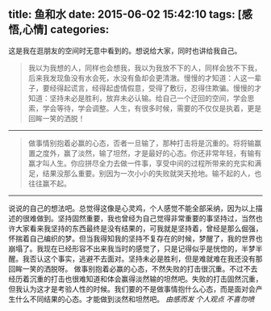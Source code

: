 title: 鱼和水
date: 2015-06-02 15:42:10
tags: [感悟,心情]
categories:
---
这是我在逛朋友的空间时无意中看到的。想说给大家，同时也讲给我自己。
>我以为我想的人，同样也会想我，我以为我放不下的人，同样会放不下我，后来我发现鱼没有水会死，水没有鱼却会更清澈。慢慢的才知道：人这一辈子，要经得起谎言，经得起虚情假意，受得了敷衍，忍得住欺骗。慢慢的才知道：坚持未必是胜利，放弃未必认输。给自己一个迂回的空间，学会思索，学会等待，学会调整。人生，有很多时候，需要的不仅仅是执着，更是回眸一笑的洒脱！
***

>做事情别抱着必赢的心态，否者一旦输了，那种打击将是沉重的。将将输赢置之度外，赢了淡然，输了坦然，才是最好的心态。你还非常年轻，有输有赢才叫人生。你应拼尽全力去做一件事，享受中间的过程所带来的充实和满足，结果没那么重要。别因为一次小小的失败就哭天抢地。输不起的人，也往往赢不起。

***
说说的自己的想法吧。总觉得这像是心灵鸡，个人感觉不能全部采纳，因为以上描述的很难做到。坚持固然重要，我也曾经为自己觉得非常重要的事坚持过，当然也许大家看来我坚持的东西最终是没有结果的，可我就是坚持着，曾经是那么倔强，怀揣着自己编织的梦。但当我得知我的坚持不复存在的时候，梦醒了，我的世界也崩塌了。我现在已经形容不出来我当时的感觉了，只是记得似乎是恍惚的，半梦半醒。我否认这个事实，逃避不去面对。坚持未必是胜利，但是难就难在我还没有那回眸一笑的洒脱呀。
做事别抱着必赢的心态，不然失败的打击很沉重。不过不去经历着沉重的打击也很难知道和体会赢得淡然输的坦然吧。失败的打击固然沉重，但我认为这才是考验人性的时候。我们要的不是做事情抱什么心态，而是面对会产生什么不同结果的心态。才能做到淡然和坦然吧。
*由感而发 个人观点 不喜勿喷*